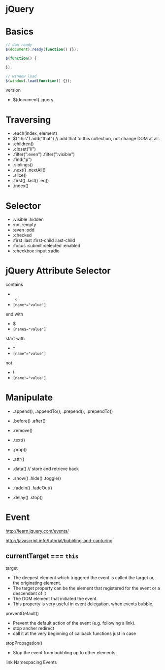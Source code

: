 jQuery
==========
# Basics

```js
// dom ready
$(document).ready(function() {});

$(function() {

});

// window load
$(window).load(function() {});

```

version 
- $(document).jquery



# Traversing

- .each(index, element)
- $("this").add("that") // add that to this collection, not change DOM at all. 
- .children()
- .closet("li")
- .filter(":even")  .filter(":visible") 
- .find("p")
- .siblings()
- .next() .nextAll()
- .slice()
- .first() .last() .eq()
- .index()

# Selector
- :visible :hidden
- :not :empty
- :even :odd
- :checked
- :first :last :first-child :last-child
- :focus :submit :selected :enabled
- :checkbox :input :radio


# jQuery Attribute Selector

contains 
- *
- `[name*="value"]`

end with 
- $
- `[name$="value"]`

start with
- ^
-  `[name^="value"]`

not
- !
-  `[name!="value"]`

# Manipulate

- .append(), .appendTo(), .prepend(), .prependTo()
- .before() .after()
- .remove()
- .text()
- .prop()
- .attr()
- .data() // store and retrieve back

- .show() .hide() .toggle()
- .fadeIn() .fadeOut()
- .delay() .stop()

# Event

http://learn.jquery.com/events/

http://javascript.info/tutorial/bubbling-and-capturing


currentTarget === `this`
- 

target
- The deepest element which triggered the event is called the target or, the originating element.
- The target property can be the element that registered for the event or a descendant of it
- The DOM element that initiated the event.
- This property is very useful in event delegation, when events bubble.




preventDefault()
- Prevent the default action of the event (e.g. following a link).
- stop ancher redirect
- call it at the very beginning of callback functions just in case

stopPropagation()
- Stop the event from bubbling up to other elements.


link Namespacing Events